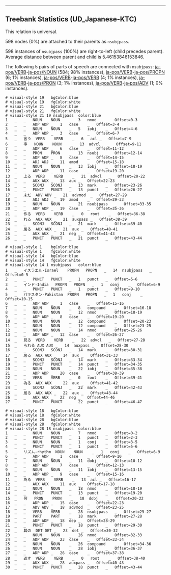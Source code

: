 

--------------------------------------------------------------------------------

## Treebank Statistics (UD_Japanese-KTC)

This relation is universal.

598 nodes (0%) are attached to their parents as `nsubjpass`.

598 instances of `nsubjpass` (100%) are right-to-left (child precedes parent).
Average distance between parent and child is 5.46153846153846.

The following 5 pairs of parts of speech are connected with `nsubjpass`: [ja-pos/VERB]()-[ja-pos/NOUN]() (584; 98% instances), [ja-pos/VERB]()-[ja-pos/PROPN]() (6; 1% instances), [ja-pos/VERB]()-[ja-pos/VERB]() (4; 1% instances), [ja-pos/VERB]()-[ja-pos/PRON]() (3; 1% instances), [ja-pos/VERB]()-[ja-pos/ADV]() (1; 0% instances).


~~~ conllu
# visual-style 19	bgColor:blue
# visual-style 19	fgColor:white
# visual-style 21	bgColor:blue
# visual-style 21	fgColor:white
# visual-style 21 19 nsubjpass	color:blue
1	_	_	NOUN	NOUN	_	3	nmod	_	Offset=0-3
2	_	_	ADP	ADP	_	1	case	_	Offset=3-4
3	_	_	NOUN	NOUN	_	5	iobj	_	Offset=4-6
4	_	_	ADP	ADP	_	3	case	_	Offset=6-7
5	_	言う	VERB	VERB	_	6	acl	_	Offset=7-9
6	_	事	NOUN	NOUN	_	13	advcl	_	Offset=9-11
7	_	_	ADP	ADP	_	6	case	_	Offset=11-12
8	_	_	PRON	PRON	_	13	nsubj	_	Offset=12-14
9	_	_	ADP	ADP	_	8	case	_	Offset=14-15
10	_	_	ADJ	ADJ	_	11	amod	_	Offset=15-18
11	_	_	NOUN	NOUN	_	13	iobj	_	Offset=18-19
12	_	_	ADP	ADP	_	11	case	_	Offset=19-20
13	_	上る	VERB	VERB	_	21	advcl	_	Offset=20-22
14	_	_	AUX	AUX	_	13	aux	_	Offset=22-23
15	_	_	SCONJ	SCONJ	_	13	mark	_	Offset=23-26
16	_	_	PUNCT	PUNCT	_	13	punct	_	Offset=26-27
17	_	未だ	ADV	ADV	_	21	advmod	_	Offset=27-29
18	_	_	ADJ	ADJ	_	19	amod	_	Offset=29-33
19	_	_	NOUN	NOUN	_	21	nsubjpass	_	Offset=33-35
20	_	_	ADP	ADP	_	19	case	_	Offset=35-36
21	_	作る	VERB	VERB	_	0	root	_	Offset=36-38
22	_	れる	AUX	AUX	_	21	auxpass	_	Offset=38-39
23	_	_	SCONJ	SCONJ	_	21	mark	_	Offset=39-40
24	_	居る	AUX	AUX	_	21	aux	_	Offset=40-41
25	_	_	AUX	AUX	_	21	neg	_	Offset=41-43
26	_	_	PUNCT	PUNCT	_	21	punct	_	Offset=43-44

~~~


~~~ conllu
# visual-style 1	bgColor:blue
# visual-style 1	fgColor:white
# visual-style 14	bgColor:blue
# visual-style 14	fgColor:white
# visual-style 14 1 nsubjpass	color:blue
1	_	イスラエル-Israel	PROPN	PROPN	_	14	nsubjpass	_	Offset=0-5
2	_	_	PUNCT	PUNCT	_	1	punct	_	Offset=5-6
3	_	インド-India	PROPN	PROPN	_	1	conj	_	Offset=6-9
4	_	_	PUNCT	PUNCT	_	1	punct	_	Offset=9-10
5	_	パキスタン-Pakistan	PROPN	PROPN	_	1	conj	_	Offset=10-15
6	_	_	ADP	ADP	_	1	case	_	Offset=15-16
7	_	_	NOUN	NOUN	_	8	compound	_	Offset=16-18
8	_	_	NOUN	NOUN	_	12	nmod	_	Offset=18-19
9	_	_	ADP	ADP	_	8	case	_	Offset=19-20
10	_	_	NOUN	NOUN	_	12	compound	_	Offset=20-23
11	_	_	NOUN	NOUN	_	12	compound	_	Offset=23-25
12	_	_	NOUN	NOUN	_	14	nmod	_	Offset=25-26
13	_	_	ADP	ADP	_	12	case	_	Offset=26-27
14	_	見る	VERB	VERB	_	22	advcl	_	Offset=27-28
15	_	られる	AUX	AUX	_	14	auxpass	_	Offset=28-30
16	_	_	SCONJ	SCONJ	_	14	mark	_	Offset=30-31
17	_	居る	AUX	AUX	_	14	aux	_	Offset=31-33
18	_	_	SCONJ	SCONJ	_	14	mark	_	Offset=33-34
19	_	_	PUNCT	PUNCT	_	14	punct	_	Offset=34-35
20	_	_	NOUN	NOUN	_	22	iobj	_	Offset=35-38
21	_	_	ADP	ADP	_	20	case	_	Offset=38-39
22	_	_	VERB	VERB	_	0	root	_	Offset=39-41
23	_	為る	AUX	AUX	_	22	aux	_	Offset=41-42
24	_	_	SCONJ	SCONJ	_	22	mark	_	Offset=42-43
25	_	居る	AUX	AUX	_	22	aux	_	Offset=43-44
26	_	_	AUX	AUX	_	22	neg	_	Offset=44-46
27	_	_	PUNCT	PUNCT	_	22	punct	_	Offset=46-47

~~~


~~~ conllu
# visual-style 18	bgColor:blue
# visual-style 18	fgColor:white
# visual-style 28	bgColor:blue
# visual-style 28	fgColor:white
# visual-style 28 18 nsubjpass	color:blue
1	_	_	NOUN	NOUN	_	7	nmod	_	Offset=0-2
2	_	_	PUNCT	PUNCT	_	1	punct	_	Offset=2-3
3	_	_	NOUN	NOUN	_	1	conj	_	Offset=3-5
4	_	_	PUNCT	PUNCT	_	1	punct	_	Offset=5-6
5	_	リズム-rhythm	NOUN	NOUN	_	1	conj	_	Offset=6-9
6	_	_	ADP	ADP	_	1	case	_	Offset=9-10
7	_	_	NOUN	NOUN	_	11	dobj	_	Offset=10-12
8	_	_	ADP	ADP	_	7	case	_	Offset=12-13
9	_	_	NOUN	NOUN	_	11	iobj	_	Offset=13-15
10	_	_	ADP	ADP	_	9	case	_	Offset=15-16
11	_	為る	VERB	VERB	_	13	acl	_	Offset=16-17
12	_	_	AUX	AUX	_	11	aux	_	Offset=17-18
13	_	_	NOUN	NOUN	_	18	nmod	_	Offset=18-19
14	_	_	PUNCT	PUNCT	_	13	punct	_	Offset=19-20
15	_	何	PRON	PRON	_	18	dobj	_	Offset=20-22
16	_	_	ADP	ADP	_	15	case	_	Offset=22-23
17	_	_	ADV	ADV	_	18	advmod	_	Offset=23-25
18	_	_	VERB	VERB	_	28	nsubjpass	_	Offset=25-27
19	_	_	PART	PART	_	18	mark	_	Offset=27-28
20	_	_	ADP	ADP	_	18	dep	_	Offset=28-29
21	_	_	PUNCT	PUNCT	_	18	punct	_	Offset=29-30
22	_	其の	DET	DET	_	23	det	_	Offset=30-32
23	_	_	NOUN	NOUN	_	26	nmod	_	Offset=32-33
24	_	_	ADP	ADP	_	23	case	_	Offset=33-34
25	_	_	NOUN	NOUN	_	26	compound	_	Offset=34-36
26	_	_	NOUN	NOUN	_	28	iobj	_	Offset=36-37
27	_	_	ADP	ADP	_	26	case	_	Offset=37-38
28	_	返す	VERB	VERB	_	0	root	_	Offset=38-40
29	_	_	AUX	AUX	_	28	auxpass	_	Offset=40-43
30	_	_	PUNCT	PUNCT	_	28	punct	_	Offset=43-44

~~~


